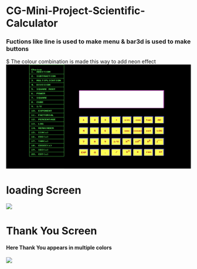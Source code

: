 # CG-Mini-Project-Scientific-Calculator
### Fuctions like line is used to make menu & bar3d is used to make buttons
$ The colour combination is made this way to add neon effect
<br>
<img src="https://github.com/ankita2002/CG-Mini-Project-Scientific-Calculator/blob/main/Images/Cg%20mini%20project.jpeg?raw=true"> 
# loading Screen
<img src = "Loading Screen.jpeg">

# Thank You Screen
#### Here Thank You appears in multiple colors

<img src = "Thankyou.jpeg">
